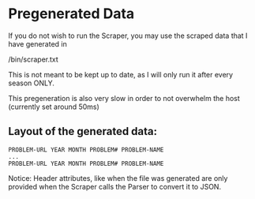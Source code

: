# Pregenerated Data

If you do not wish to run the Scraper, you may use the scraped data that I have generated in

/bin/scraper.txt

This is not meant to be kept up to date, as I will only run it after every season ONLY.

This pregeneration is also very slow in order to not overwhelm the host (currently set around 50ms)

## Layout of the generated data:

```
PROBLEM-URL YEAR MONTH PROBLEM# PROBLEM-NAME
...
PROBLEM-URL YEAR MONTH PROBLEM# PROBLEM-NAME
```
Notice: Header attributes, like when the file was generated are only provided when the Scraper calls the Parser to convert it to JSON.
